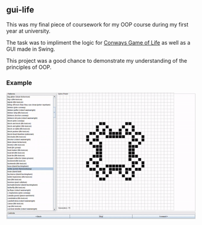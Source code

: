## gui-life

This was my final piece of coursework for my OOP
course during my first year at university.

The task was to impliment the logic for [Conways Game of Life](https://en.wikipedia.org/wiki/Conway%27s_Game_of_Life) 
as well as a GUI made in Swing.

This project was a good chance to demonstrate my understanding of the principles of OOP. 
 
 ### Example 
 ![](example.gif)
 